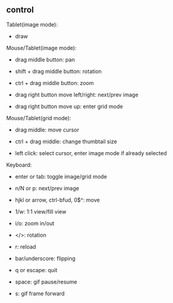 ## control

Tablet(image mode):

* draw

Mouse/Tablet(image mode):

* drag middle button: pan

* shift + drag middle button: rotation

* ctrl + drag middle button: zoom

* drag right button move left/right: next/prev image

* drag right button move up: enter grid mode

Mouse/Tablet(grid mode):

* drag middle: move cursor

* ctrl + drag middle: change thumbtail size

* left click: select cursor, enter image mode if already selected

Keyboard:

* enter or tab: toggle image/grid mode

* n/N or p: next/prev image

* hjkl or arrow, ctrl-bfud, 0$^: move

* 1/w: 1:1 view/fill view

* i/o: zoom in/out

* \</\>: rotation

* r: reload

* bar/underscore: flipping

* q or escape: quit

* space: gif pause/resume

* s: gif frame forward
